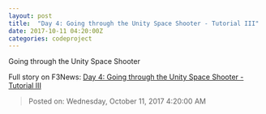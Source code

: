```yaml
---
layout: post
title:  "Day 4: Going through the Unity Space Shooter - Tutorial III"
date: 2017-10-11 04:20:00Z
categories: codeproject
---
```


Going through the Unity Space Shooter


Full story on F3News: [Day 4: Going through the Unity Space Shooter - Tutorial III](http://www.f3nws.com/n/DUNPEF)

> Posted on: Wednesday, October 11, 2017 4:20:00 AM
